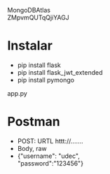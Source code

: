 MongoDBAtlas  
ZMpvmQUTqQjiYAGJ

# Instalar
- pip install flask  
- pip install flask_jwt_extended
- pip install pymongo

app.py

# Postman
 - POST: URTL httt://.......
 - Body, raw
 - {"username": "udec",  
 "password":"123456"}
